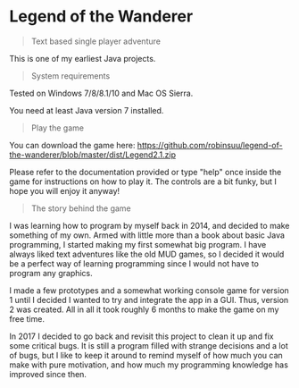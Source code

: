 # Legend of the Wanderer
> Text based single player adventure

This is one of my earliest Java projects.

> System requirements

Tested on Windows 7/8/8.1/10 and Mac OS Sierra.

You need at least Java version 7 installed.

> Play the game

You can download the game here: https://github.com/robinsuu/legend-of-the-wanderer/blob/master/dist/Legend2.1.zip

Please refer to the documentation provided or type "help" once inside the game for instructions on how to play it. The controls are a bit funky, but I hope you will enjoy it anyway!

> The story behind the game

I was learning how to program by myself back in 2014, and decided to make something of my own. Armed with little more than a book about basic Java programming, I started making my first somewhat big program. I have always liked text adventures like the old MUD games, so I decided it would be a perfect way of learning programming since I would not have to program any graphics.

I made a few prototypes and a somewhat working console game for version 1 until I decided I wanted to try and integrate the app in a GUI. Thus, version 2 was created. All in all it took roughly 6 months to make the game on my free time.

In 2017 I decided to go back and revisit this project to clean it up and fix some critical bugs. It is still a program filled with strange decisions and a lot of bugs, but I like to keep it around to remind myself of how much you can make with pure motivation, and how much my programming knowledge has improved since then.
